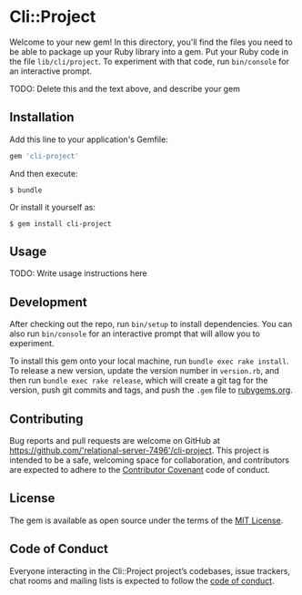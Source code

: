 # Cli::Project

Welcome to your new gem! In this directory, you'll find the files you need to be able to package up your Ruby library into a gem. Put your Ruby code in the file `lib/cli/project`. To experiment with that code, run `bin/console` for an interactive prompt.

TODO: Delete this and the text above, and describe your gem

## Installation

Add this line to your application's Gemfile:

```ruby
gem 'cli-project'
```

And then execute:

    $ bundle

Or install it yourself as:

    $ gem install cli-project

## Usage

TODO: Write usage instructions here

## Development

After checking out the repo, run `bin/setup` to install dependencies. You can also run `bin/console` for an interactive prompt that will allow you to experiment.

To install this gem onto your local machine, run `bundle exec rake install`. To release a new version, update the version number in `version.rb`, and then run `bundle exec rake release`, which will create a git tag for the version, push git commits and tags, and push the `.gem` file to [rubygems.org](https://rubygems.org).

## Contributing

Bug reports and pull requests are welcome on GitHub at https://github.com/'relational-server-7496'/cli-project. This project is intended to be a safe, welcoming space for collaboration, and contributors are expected to adhere to the [Contributor Covenant](http://contributor-covenant.org) code of conduct.

## License

The gem is available as open source under the terms of the [MIT License](https://opensource.org/licenses/MIT).

## Code of Conduct

Everyone interacting in the Cli::Project project’s codebases, issue trackers, chat rooms and mailing lists is expected to follow the [code of conduct](https://github.com/'relational-server-7496'/cli-project/blob/master/CODE_OF_CONDUCT.md).
